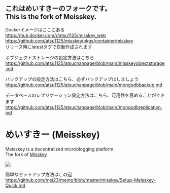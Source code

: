 これはめいすきーのフォークです。  
This is the fork of Meisskey.
---------

Dockerイメージはここにある  
https://hub.docker.com/r/atsu1125/misskey_web  
https://github.com/atsu1125/misskey/pkgs/container/misskey  
リリース時にlatestタグで自動作成されます  

オブジェクトストレージの設定方法はこちら  
https://github.com/atsu1125/atsuchanpage/blob/main/misskeyobjectstorage.md  

バックアップの設定方法はこちら、必ずバックアップはしましょう  
https://github.com/atsu1125/atsuchanpage/blob/main/mongodbbackup.md

データベースのレプリケーション設定方法はこちら、可用性を高めることができます  
https://github.com/atsu1125/atsuchanpage/blob/main/mongodbreplication.md

# めいすきー (Meisskey)

Meisskey is a decentralized microblogging platform.   
The fork of [Misskey](https://github.com/misskey-dev/misskey)

![](https://github.com/mei23/misskey/workflows/Node.js%20CI/badge.svg)

簡単なセットアップ方法はこの辺  
https://github.com/mei23/memo/blob/master/misskey/Setup-Meisskey-Quick.md
